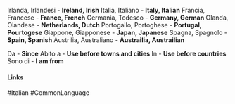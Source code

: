 Irlanda, Irlandesi - **Ireland, Irish**
Italia, Italiano - **Italy, Italian**
Francia, Francese - **France, French**
Germania, Tedesco - **Germany, German**
Olanda, Olandese - **Netherlands, Dutch**
Portogallo, Portoghese - **Portugal, Pourtogese**
Giappone, Giapponese - **Japan, Japanese**
Spagna, Spagnolo - **Spain, Spanish**
Austrilia, Australiano - **Austrailia, Austrailian**

Da - **Since**
Abito a - **Use before towns and cities**
In - **Use before countries**
Sono di - **I am from**

#### Links
#Italian #CommonLanguage 